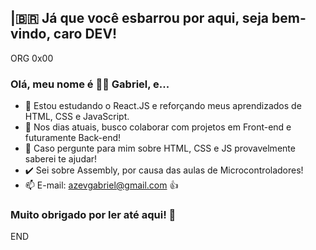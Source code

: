 ## |🇧🇷 Já que você esbarrou por aqui, seja bem-vindo, caro DEV!
ORG 0x00
### Olá, meu nome é 👨‍💻 Gabriel, e... 

- 🌱 Estou estudando o React.JS e reforçando meus aprendizados de HTML, CSS e JavaScript.
- 👯 Nos dias atuais, busco colaborar com projetos em Front-end e futuramente Back-end!
- 💬 Caso pergunte para mim sobre HTML, CSS e JS provavelmente saberei te ajudar!
- ✔️ Sei sobre Assembly, por causa das aulas de Microcontroladores!
- 📫 E-mail: azevgabriel@gmail.com 👍

### Muito obrigado por ler até aqui! :pray:

END
